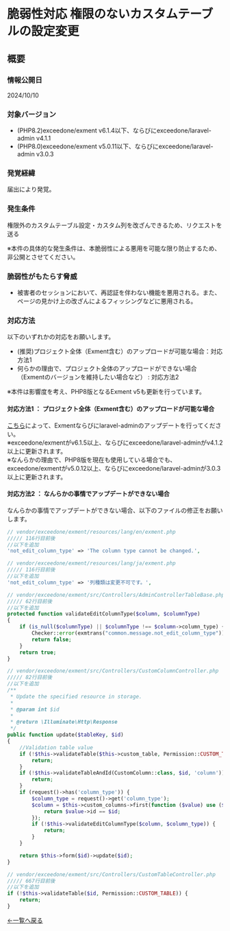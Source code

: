 # 脆弱性対応 権限のないカスタムテーブルの設定変更

## 概要

### 情報公開日
2024/10/10

### 対象バージョン
- (PHP8.2)exceedone/exment v6.1.4以下、ならびにexceedone/laravel-admin v4.1.1  
- (PHP8.0)exceedone/exment v5.0.11以下、ならびにexceedone/laravel-admin v3.0.3 


### 発覚経緯
届出により発覚。

### 発生条件
権限外のカスタムテーブル設定・カスタム列を改ざんできるため、リクエストを送る  

※本件の具体的な発生条件は、本脆弱性による悪用を可能な限り防止するため、非公開とさせてください。

### 脆弱性がもたらす脅威
- 被害者のセッションにおいて、再認証を伴わない機能を悪用される。また、ページの見かけ上の改ざんによるフィッシングなどに悪用される。  


### 対応方法
以下のいずれかの対応をお願いします。

- (推奨)プロジェクト全体（Exment含む）のアップロードが可能な場合：対応方法1
- 何らかの理由で、プロジェクト全体のアップロードができない場合（Exmentのバージョンを維持したい場合など） : 対応方法2  

※本件は影響度を考え、PHP8版となるExment v5も更新を行っています。 

#### 対応方法1 ： プロジェクト全体（Exment含む）のアップロードが可能な場合

[こちら](/ja/update)によって、Exmentならびにlaravel-adminのアップデートを行ってください。  
※exceedone/exmentがv6.1.5以上、ならびにexceedone/laravel-adminがv4.1.2以上に更新されます。  
※なんらかの理由で、PHP8版を現在も使用している場合でも、exceedone/exmentがv5.0.12以上、ならびにexceedone/laravel-adminが3.0.3以上に更新されます。 

#### 対応方法2 ： なんらかの事情でアップデートができない場合
なんらかの事情でアップデートができない場合、以下のファイルの修正をお願いします。

``` php
// vendor/exceedone/exment/resources/lang/en/exment.php
///// 116行目前後
//以下を追加
'not_edit_column_type' => 'The column type cannot be changed.',
```

``` php
// vendor/exceedone/exment/resources/lang/ja/exment.php
///// 116行目前後
//以下を追加
'not_edit_column_type' => '列種類は変更不可です。',
```

``` php
// vendor/exceedone/exment/src/Controllers/AdminControllerTableBase.php
///// 62行目前後
//以下を追加
protected function validateEditColumnType($column, $columnType)
{
    if (is_null($columnType) || $columnType !== $column->column_type) {
        Checker::error(exmtrans("common.message.not_edit_column_type"));
        return false;
    }
    return true;
}
```

``` php
// vendor/exceedone/exment/src/Controllers/CustomColumnController.php
///// 82行目前後
//以下を追加
/**
 * Update the specified resource in storage.
 *
 * @param int $id
 *
 * @return \Illuminate\Http\Response
 */
public function update($tableKey, $id)
{   
    //Validation table value
    if (!$this->validateTable($this->custom_table, Permission::CUSTOM_TABLE)) {
        return;
    }
    if (!$this->validateTableAndId(CustomColumn::class, $id, 'column')) {
        return;
    }
    if (request()->has('column_type')) {
        $column_type = request()->get('column_type');
        $column = $this->custom_columns->first(function ($value) use ($id) {
            return $value->id == $id;
        });
        if (!$this->validateEditColumnType($column, $column_type)) {
            return;
        }
    }

    return $this->form($id)->update($id);
}
```

``` php
// vendor/exceedone/exment/src/Controllers/CustomTableController.php
///// 667行目前後
//以下を追加
if (!$this->validateTable($id, Permission::CUSTOM_TABLE)) {
    return;
}
```


  
[←一覧へ戻る](/ja/patch_weakness)